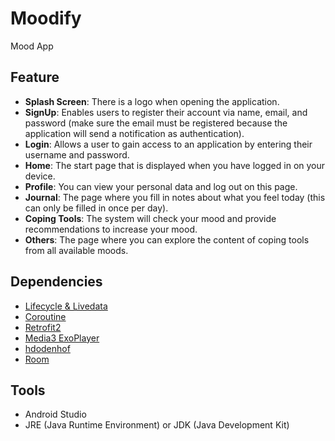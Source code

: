# Moodify
Mood App

## Feature

- **Splash Screen**: There is a logo when opening the application.
- **SignUp**: Enables users to register their account via name, email, and password (make sure the email must be registered because the application will send a notification as authentication).
- **Login**: Allows a user to gain access to an application by entering their username and password.
- **Home**: The start page that is displayed when you have logged in on your device.
- **Profile**: You can view your personal data and log out on this page.
- **Journal**: The page where you fill in notes about what you feel today (this can only be filled in once per day).
- **Coping Tools**: The system will check your mood and provide recommendations to increase your mood.
- **Others**: The page where you can explore the content of coping tools from all available moods.

## Dependencies

- [Lifecycle & Livedata](https://developer.android.com/jetpack/androidx/releases/lifecycle?hl=id)
- [Coroutine](https://developer.android.com/kotlin/coroutines?hl=id)
- [Retrofit2](https://square.github.io/retrofit/)
- [Media3 ExoPlayer](https://developer.android.com/media/media3/exoplayer?hl=id)
- [hdodenhof](https://github.com/hdodenhof/CircleImageView)
- [Room](https://developer.android.com/training/data-storage/room?hl=id)

## Tools

- Android Studio
- JRE (Java Runtime Environment) or JDK (Java Development Kit)
